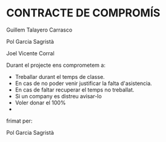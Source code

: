 # CONTRACTE DE COMPROMÍS
Guillem Talayero Carrasco

Pol Garcia Sagristà

Joel Vicente Corral


Durant el projecte ens comprometem a:

<ul>
  <li> Treballar durant el temps de classe. </li>
  <li> En cas de no poder venir justificar la falta d'asistencia. </li>
  <li> En cas de faltar recuperar el temps no treballat. </li>
  <li> Si un company es distreu avisar-lo </li>
  <li> Voler donar el 100% </li>
  <li>  </li>
</ul>


frimat per:

Pol Garcia Sagristà
